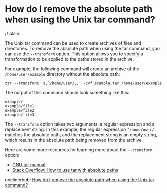 # How do I remove the absolute path when using the Unix tar command?
// plain

The Unix tar command can be used to create archives of files and directories. To remove the absolute path when using the tar command, you can use the `--transform` option. This option allows you to specify a transformation to be applied to the paths stored in the archive.

For example, the following command will create an archive of the `/home/user/example` directory without the absolute path:

```
tar --transform 's,^/home/user/,,' -cvf example.tar /home/user/example
```

The output of this command should look something like this:

```
example/
example/file1
example/file2
example/file3
```

The `--transform` option takes two arguments: a regular expression and a replacement string. In this example, the regular expression `^/home/user/` matches the absolute path, and the replacement string is an empty string, which results in the absolute path being removed from the archive.

Here are some more resources for learning more about the `--transform` option:

- [GNU tar manual](https://www.gnu.org/software/tar/manual/html_node/transform.html)
- [Stack Overflow: How to use tar with absolute paths](https://stackoverflow.com/questions/19253800/how-to-use-tar-with-absolute-paths)

onelinerhub: [How do I remove the absolute path when using the Unix tar command?](https://onelinerhub.com/cli-tar/how-do-i-remove-the-absolute-path-when-using-the-unix-tar-command)